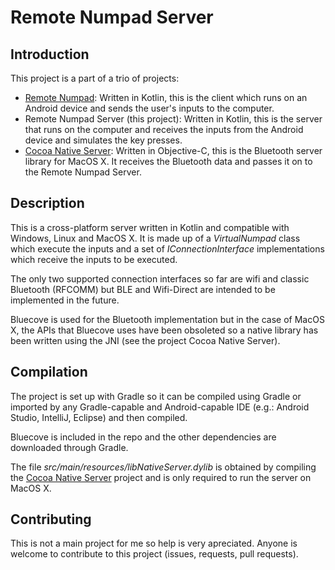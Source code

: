 # Remote Numpad Server

## Introduction

This project is a part of a trio of projects:

* [Remote Numpad](https://github.com/theolizard/remote-numpad): Written in
Kotlin, this is the client which runs on an Android device and sends the
user's inputs to the computer.
* Remote Numpad Server (this project): Written in Kotlin, this is the server
that runs on the computer and receives the inputs from the Android device and
simulates the key presses.
* [Cocoa Native Server](https://github.com/theolizard/cocoa-native-server):
Written in Objective-C, this is the Bluetooth server library for MacOS X. It
receives the Bluetooth data and passes it on to the Remote Numpad Server.

## Description

This is a cross-platform server written in Kotlin and compatible with Windows,
Linux and MacOS X. It is made up of a *VirtualNumpad* class which execute the
inputs and a set of *IConnectionInterface* implementations which receive the
inputs to be executed.

The only two supported connection interfaces so far are wifi and classic
Bluetooth (RFCOMM) but BLE and Wifi-Direct are intended to be implemented in
the future.

Bluecove is used for the Bluetooth implementation but in the case of MacOS X,
the APIs that Bluecove uses have been obsoleted so a native library has been
written using the JNI (see the project Cocoa Native Server).

## Compilation

The project is set up with Gradle so it can be compiled using Gradle or
imported by any Gradle-capable and Android-capable IDE (e.g.: Android Studio,
IntelliJ, Eclipse) and then compiled.

Bluecove is included in the repo and the other dependencies are downloaded
through Gradle.

The file *src/main/resources/libNativeServer.dylib* is obtained by compiling
the [Cocoa Native Server](https://github.com/theolizard/cocoa-native-server)
project and is only required to run the server on MacOS X.

## Contributing

This is not a main project for me so help is very apreciated. Anyone is
welcome to contribute to this project (issues, requests, pull requests).
